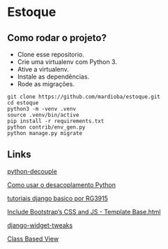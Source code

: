 # Estoque

## Como rodar o projeto?

* Clone esse repositorio.
* Crie uma virtualenv com Python 3.
* Ative a virtualenv.
* Instale as dependências.
* Rode as migrações.

```
git clone https://github.com/mardioba/estoque.git
cd estoque
python3 -m -venv .venv
source .venv/bin/active
pip install -r requirements.txt
python contrib/env_gen.py
python manage.py migrate
```

## Links

[python-decouple](https://github.com/HBNetwork/python-decouple)

[Como usar o desacoplamento Python](https://simpleisbetterthancomplex.com/2015/11/26/package-of-the-week-python-decouple.html)

[tutoriais django basico por RG3915](https://github.com/rg3915/tutoriais)

[Include Bootstrap’s CSS and JS - Template Base.html](https://getbootstrap.com/docs/5.3/getting-started/introduction/)

[django-widget-tweaks](https://github.com/jazzband/django-widget-tweaks)

[Class Based View](https://ccbv.co.uk/)